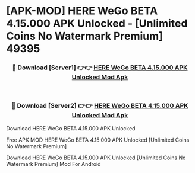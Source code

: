 # [APK-MOD] HERE WeGo BETA 4.15.000 APK Unlocked - [Unlimited Coins No Watermark Premium] 49395



<div align="center">
<h3>🔴 Download [Server1] 👉👉 <a href="https://momento.my/?title=HERE_WeGo_BETA_4.15.000_APK_Unlocked">HERE WeGo BETA 4.15.000 APK Unlocked Mod Apk</a></h3><br>

<h3>🔴 Download [Server2] 👉👉 <a href="https://momento.my/?title=HERE_WeGo_BETA_4.15.000_APK_Unlocked">HERE WeGo BETA 4.15.000 APK Unlocked Mod Apk</a></h3>
</div>



Download HERE WeGo BETA 4.15.000 APK Unlocked 

Free APK MOD HERE WeGo BETA 4.15.000 APK Unlocked [Unlimited Coins No Watermark Premium]

Download HERE WeGo BETA 4.15.000 APK Unlocked [Unlimited Coins No Watermark Premium] Mod For Android

